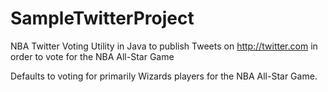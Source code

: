 # SampleTwitterProject

NBA Twitter Voting Utility in Java to publish Tweets on http://twitter.com in order to vote for the NBA All-Star Game

Defaults to voting for primarily Wizards players for the NBA All-Star Game.
